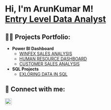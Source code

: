 <h1>Hi, I'm ArunKumar M! <br/><a href="https://github.com/ArunKumarM82">Entry Level Data Analyst</a>
<h2>👨‍💻 Projects Portfolio:</h2>

- <b>Power BI Dashboard</b>
  - [WINFEX SALES ANALYSIS](https://github.com/ArunKumarM82/WINFEX-SALES-ANALYSIS)
  - [HUMAN RESOURCE DASHBOARD](https://github.com/joshmadakor1/Algorithms-Practice)
  - [CUSTOMER SALES ANALYSIS](https://github.com/ArunKumarM82/CUSTOMER-SALES-ANALYSIS)
- <b>SQL Projects</b>
  - [EXLORING DATA IN SQL](https://github.com/joshmadakor1/4chan-Image-Analysis-Middleware-C964) <b><i></b></i>



<h2> 🤳 Connect with me:</h2>

[<img align="left" alt="JoshMadakor | LinkedIn" width="22px" src="https://cdn.jsdelivr.net/npm/simple-icons@v3/icons/linkedin.svg" />][linkedin]


[linkedin]: https://www.linkedin.com/in/arunkumardx/

<!--
- <b>Excel Projects</b>
  - 
- <b>Python (Pandas, NumPy)</b>
  - 

 



<h2> 🤳 Connect with me:</h2>

[<img align="left" alt="JoshMadakor | LinkedIn" width="22px" src="https://cdn.jsdelivr.net/npm/simple-icons@v3/icons/linkedin.svg" />][linkedin]


[linkedin]: https://www.linkedin.com/in/arunkumardx/

<!--

Here are some ideas to get you started:

- 🔭 I’m currently working on ...
- 🌱 I’m currently learning ...
- 👯 I’m looking to collaborate on ...
- 🤔 I’m looking for help with ...
- 💬 Ask me about ...
- 📫 How to reach me: ...
- 😄 Pronouns: ...
- ⚡ Fun fact: ...
-->
